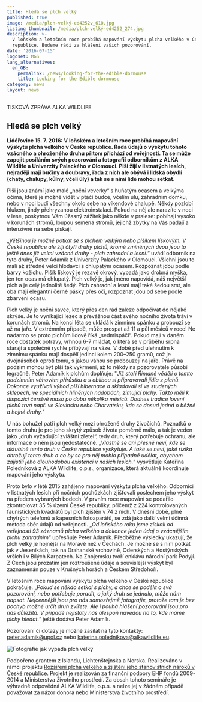 ```yaml
---
title: Hledá se plch velký
published: true
image: /media/plch-velký-ed4252v_610.jpg
listing_thumbnail: /media/plch-velký-ed4252_274.jpg
description: >-
  V loňském a letošním roce probíhá mapování výskytu plcha velkého v České
  republice. Budeme rádi za hlášení vašich pozorování.
date: '2016-07-15'
logoset: MGS
lang_alternatives:
  en_GB:
    permalink: /news/looking-for-the-edible-dormouse
    title: Looking for the Edible dormouse
category: news
layout: news
---
```

TISKOVÁ ZPRÁVA ALKA WILDLIFE

## Hledá se plch velký

**Lidéřovice 15. 7. 2016: V loňském a letošním roce probíhá mapování výskytu plcha velkého v České republice. Řada údajů o výskytu tohoto vzácného a ohroženého druhu přitom přichází od veřejnosti. Ta se může zapojit posíláním svých pozorování a fotografií odborníkům z ALKA Wildlife a Univerzity Palackého v Olomouci. Plši žijí v listnatých lesích, nejraději mají bučiny a doubravy, řada z nich ale obývá i lidská obydlí (chaty, chalupy, kůlny, včelí úly) a tak se s nimi lidé mohou setkat.** 

Plši jsou známí jako malé „noční veverky“ s huňatým ocasem a velkýma očima, které je možné vidět v ptačí budce, včelím úlu, zahradním domku, nebo v noci budí všechny okolo sebe na víkendové chalupě. Někdy pozlobí hlukem, jindy přehryzanou elektroinstalací. Pokud na něj ale narazíte v noci v lese, poskytnou Vám úžasný zážitek jako někde v pralese: pobíhají vysoko v korunách stromů, loupou semena stromů, jejichž zbytky na Vás padají a intenzivně na sebe pískají.

„_Většinou je možné potkat se s plchem velkým nebo plšíkem lískovým. V České republice ale žijí čtyři druhy plchů, kromě zmíněných dvou jsou to ještě dnes již velmi vzácné druhy - plch zahradní a lesní._“ uvádí odborník na tyto druhy, Peter Adamík z Univerzity Palackého v Olomouci. Všichni jsou to malí až středně velcí hlodavci s chlupatým ocasem. Rozpoznat jdou podle barvy kožichu. Plšík lískový je rezavě okrový, vypadá jako drobná myška, jen ten ocas má chlupatý. Plch velký je, jak jméno napovídá, náš největší plch a je celý jednolitě šedý. Plch zahradní a lesní mají také šedou srst, ale oba mají elegantní černé pásky přes oči, rozpoznat jdou od sebe podle zbarvení ocasu.

Plch velký je noční savec, který přes den rád zaleze odpočívat do nějaké skrýše. Je to vynikající lezec a převážnou část svého nočního života tráví v korunách stromů. Na konci léta se ukládá k zimnímu spánku a probouzí se až na jaře. V extrémním případě, může prospat až 11 a půl měsíců v roce! Ne nadarmo se proto plchům lidově říká „sedmispáči“. Pokud mají v daném roce dostatek potravy, vrhnou 6-7 mláďat, o která se v průběhu srpna starají a společně rychle přibývají na váze. V době před ulehnutím k zimnímu spánku mají dospělí jedinci kolem 200–250 gramů, což je dvojnásobek oproti tomu, s jakou váhou se probouzejí na jaře. Právě na podzim mohou být plši tak vykrmení, až to někdy na pozorovatele působí legračně. Peter Adamík k plchům doplňuje: "_Již staří Římané věděli o tomto podzimním váhovém přírůstku a s oblibou si připravovali jídla z plchů. Dokonce využívali výhod plší hibernace a skladovali si ve studených sklepech, ve speciálních hliněných nádobách, zimující plchy. Takto měli k dispozici čerstvé maso po dobu několika měsíců. Dodnes tradice lovení plchů trvá např. ve Slovinsku nebo Chorvatsku, kde se dosud jedná o běžné a hojné druhy._"

U nás bohužel patří plch velký mezi ohrožené druhy živočichů. Poznatků o tomto druhu je pro jeho skrytý způsob života poměrně málo, a tak je veden jako „druh vyžadující zvláštní zřetel“, tedy druh, který potřebuje ochranu, ale informace o něm jsou nedostatečné. „_Vlastně se ani přesně neví, kde se aktuálně tento druh v České republice vyskytuje. A také se neví, jaké rizika ohrožují tento druh a co by se pro něj mohlo případně udělat, abychom zajistili jeho dlouhodobou existenci v našich lesích._“ vysvětluje Kateřina Poledníková z ALKA Wildlife, o.p.s., organizace, která aktuálně koordinuje mapování jeho výskytu. 

Proto bylo v létě 2015 zahájeno mapování výskytu plcha velkého. Odborníci v listnatých lesích při nočních pochůzkách zjišťovali poslechem jeho výskyt na předem vybraných bodech. V prvním roce mapování se podařilo zkontrolovat 35 % území České republiky, přičemž z 224 kontrolovaných faunistických kvadrátů byl plch zjištěn v 74 z nich. V dnešní době, plné chytrých telefonů a kapesních fotoaparátů, se zdá jako další velmi účinná metoda sběr údajů od veřejnosti. „_Od loňského roku jsme získali od veřejnosti 93 záznamů plcha velkého a dokonce jeden údaj o vzácnějším plchu zahradním_“ upřesňuje Peter Adamík. Předběžné výsledky ukazují, že plch velký je hojnější na Moravě než v Čechách. Je možné se s ním potkat jak v Jeseníkách, tak na Drahanské vrchovině, Oderských a Hostýnských vrších i v Bílých Karpatech. Na Znojemsku tvoří enklávu národní park Podyjí. Z Čech jsou prozatím jen roztroušené údaje a souvislejší výskyt byl zaznamenán pouze v Krušných horách a Českém Středohoří.

V letošním roce mapování výskytu plcha velkého v České republice pokračuje. „_Pokud se někdo setkal s plchy, a chce se podělit o svá pozorování, nebo potřebuje poradit, o jaký druh se jednalo, může nám napsat. Nejcennější jsou pro nás samozřejmě fotografie, protože tam je bez pochyb možné určit druh zvířete. Ale i pouhá hlášení pozorování jsou pro nás důležitá. V případě nejistoty nás alespoň navedou na to, kde máme plchy hledat_.“ ještě dodává Peter Adamík. 

Pozorování či dotazy je možné zasílat na tyto kontakty: peter.adamik@upol.cz nebo katerina.polednikova@alkawildlife.eu.

![Fotografie jak vypadá plch velký](/media/plch-velký-f7318_610.jpg "plch velký")

Podpořeno grantem z Islandu, Lichtenštejnska a Norska.
 Realizováno v rámci projektu [Rozšíření plcha velkého a zjištění jeho stanovištních nároků v České republice](/projects/rozšíření-plcha-velkého-v-čr).
 Projekt je realizován za finanční podpory EHP fondů 2009-2014 a Ministerstva životního prostředí. Za obsah tohoto semináře je výhradně odpovědná ALKA Wildlife, o.p.s. a nelze jej v žádném případě považovat za názor donora nebo Ministerstva životního prostředí.
